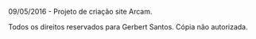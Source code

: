 09/05/2016 - Projeto de criação site Arcam.




Todos os direitos reservados para Gerbert Santos.
Cópia não autorizada.